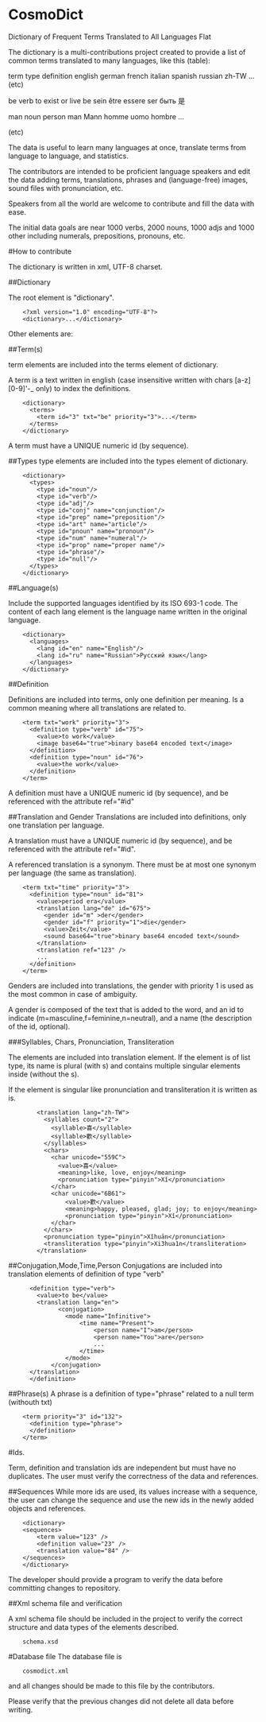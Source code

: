 # CosmoDict
Dictionary of Frequent Terms Translated to All Languages Flat

The dictionary is a multi-contributions project created to provide a list of common terms translated to many languages, like this (table):

term  type  definition          english german  french  italian spanish russian zh-TW ...(etc)

be    verb  to exist or live    be      sein    être    essere  ser     быть    是

man  noun  person              man     Mann    homme   uomo    hombre  ...

(etc)

The data is useful to learn many languages at once, translate terms from language to language, and statistics.

The contributors are intended to be proficient language speakers and edit the data adding terms, translations, phrases and (language-free) images, sound files with pronunciation, etc.

Speakers from all the world are welcome to contribute and fill the data with ease.

The initial data goals are near 1000 verbs, 2000 nouns, 1000 adjs and 1000 other including numerals, prepositions, pronouns, etc.


#How to contribute

The dictionary is written in xml, UTF-8 charset.

##Dictionary

The root element is "dictionary".
        
        <?xml version="1.0" encoding="UTF-8"?>
        <dictionary>...</dictionary>

Other elements are:

##Term(s)

term elements are included into the terms element of dictionary.

A term is a text written in english (case insensitive written with chars [a-z][0-9]'-_ only) to index the definitions. 

        <dictionary>
          <terms>
            <term id="3" txt="be" priority="3">...</term>
          </terms>
        </dictionary>

A term must have a UNIQUE numeric id (by sequence).

##Types
type elements are included into the types element of dictionary.

        <dictionary>
          <types>
            <type id="noun"/>
            <type id="verb"/>
            <type id="adj"/>
            <type id="conj" name="conjunction"/>
            <type id="prep" name="preposition"/>
            <type id="art" name="article"/>
            <type id="pnoun" name="pronoun"/>
            <type id="num" name="numeral"/>
            <type id="prop" name="proper name"/>
            <type id="phrase"/>
            <type id="null"/>
          </types>
        </dictionary>

##Language(s)

Include the supported languages identified by its ISO 693-1 code.
The content of each lang element is the language name written in the original language.

        <dictionary>
          <languages>
            <lang id="en" name="English"/>
            <lang id="ru" name="Russian">Русский язык</lang>
          </languages>
        </dictionary>

##Definition

Definitions are included into terms, only one definition per meaning.
Is a common meaning where all translations are related to.

        <term txt="work" priority="3">
          <definition type="verb" id="75">
            <value>to work</value>
            <image base64="true">binary base64 encoded text</image>
          </definition>
          <definition type="noun" id="76">
            <value>the work</value>
          </definition>  
        </term>

A definition must have a UNIQUE numeric id (by sequence), and be referenced with the attribute ref="#id"

##Translation and Gender
Translations are included into definitions, only one translation per language.

A translation must have a UNIQUE numeric id (by sequence), and be referenced with the attribute ref="#id".

A referenced translation is a synonym.
There must be at most one synonym per language (the same as translation).

        <term txt="time" priority="3">
          <definition type="noun" id="81">
            <value>period era</value>
            <translation lang="de" id="675">
              <gender id="m" >der</gender>
              <gender id="f" priority="1">die</gender>
              <value>Zeit</value>
              <sound base64="true">binary base64 encoded text</sound>
            </translation>
            <translation ref="123" />
            ...
          </definition>
        </term>

Genders are included into translations, the gender with priority 1 is used as the most common in case of ambiguity.

A gender is composed of the text that is added to the word, and an id to indicate (m=masculine,f=feminine,n=neutral), and a name (the description of the id, optional).

###Syllables, Chars, Pronunciation, Transliteration

The elements are included into translation element. If the element is of list type, its name is plural (with s) and contains multiple singular elements inside (without the s).

If the element is singular like pronunciation and transliteration it is written as is.

            <translation lang="zh-TW">
              <syllables count="2">
                <syllable>喜</syllable>
                <syllable>歡</syllable>
              </syllables>
              <chars>
                <char unicode="559C">
                  <value>喜</value>
                  <meaning>like, love, enjoy</meaning>
                  <pronunciation type="pinyin">Xǐ</pronunciation>
                </char>
                <char unicode="6B61">
                    <value>歡</value>
                    <meaning>happy, pleased, glad; joy; to enjoy</meaning>
                    <pronunciation type="pinyin">Xǐ</pronunciation>
                </char>
              </chars>
              <pronunciation type="pinyin">Xǐhuān</pronunciation>
              <transliteration type="pinyin">Xi3hua1n</transliteration>
            </translation>


##Conjugation,Mode,Time,Person
Conjugations are included into translation elements of definition of type "verb"

          <definition type="verb">
            <value>to be</value>
            <translation lang="en">
		          <conjugation>
          			<mode name="Infinitive">
          				<time name="Present">
          					<person name="I">am</person>
          					<person name="You">are</person>
          					...
          				</time>
          			</mode>
          		</conjugation>
          </translation>
          </definition>
	
##Phrase(s)
A phrase is a definition of type="phrase" related to a null term (withouth txt)

        <term priority="3" id="132">
          <definition type="phrase">
          </definition>
        </term>

#Ids.

Term, definition and translation ids are independent but must have no duplicates.
The user must verify the correctness of the data and references.

##Sequences
While more ids are used, its values increase with a sequence, the user can change the sequence and use the new ids in the newly added objects and references.

        <dictionary>
		<sequences>
			<term value="123" />
			<definition value="23" />
			<translation value="84" />
		</sequences>
        </dictionary>

The developer should provide a program to verify the data before committing changes to repository.

##Xml schema file and verification

A xml schema file should be included in the project to verify the correct structure and data types of the elements described.
        
        schema.xsd
        
#Database file
The database file is
        
        cosmodict.xml
        
and all changes should be made to this file by the contributors.

Please verify that the previous changes did not delete all data before writing.
